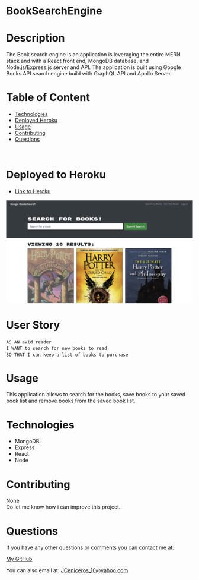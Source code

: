 # BookSearchEngine

# Description
The Book search engine is an application is leveraging the entire MERN stack and with a React front end, MongoDB database, and Node.js/Express.js server and API. The application is built using Google Books API search engine build with GraphQL API and Apollo Server. <br>

# Table of Content
- [Technologies](#Technologies)
- [Deployed Heroku](#DeployedtoHeroku)
- [Usage](#Usage)
- [Contributing](#Contributing)
- [Questions](#Questions)
<br />

# Deployed to Heroku
* [Link to Heroku](https://powerful-beyond-19373.herokuapp.com/)


![photo](https://github.com/Jesse2360/BookSearchEngine/blob/c1d91f965eb7cfe93af975824cc28ff0f28aac47/images/Screen%20Shot%202021-07-27%20at%2011.53.55%20PM.png)

# User Story
``AS AN avid reader`` <br>
``I WANT to search for new books to read`` <br>
``SO THAT I can keep a list of books to purchase`` <br>

# Usage
This application allows to search for the books, save books to your saved book list and remove books from the saved book list.

# Technologies
 * MongoDB
 * Express
 * React
 * Node

# Contributing
 None <br>
 Do let me know how i can improve this project.
<br />

# Questions

 If you have any other questions or comments you can contact me at: <br />
 
 <p><a href="https://github.com/Jesse2360"> My GitHub</a> </p>

 You can also email at:
 JCeniceros_10@yahoo.com